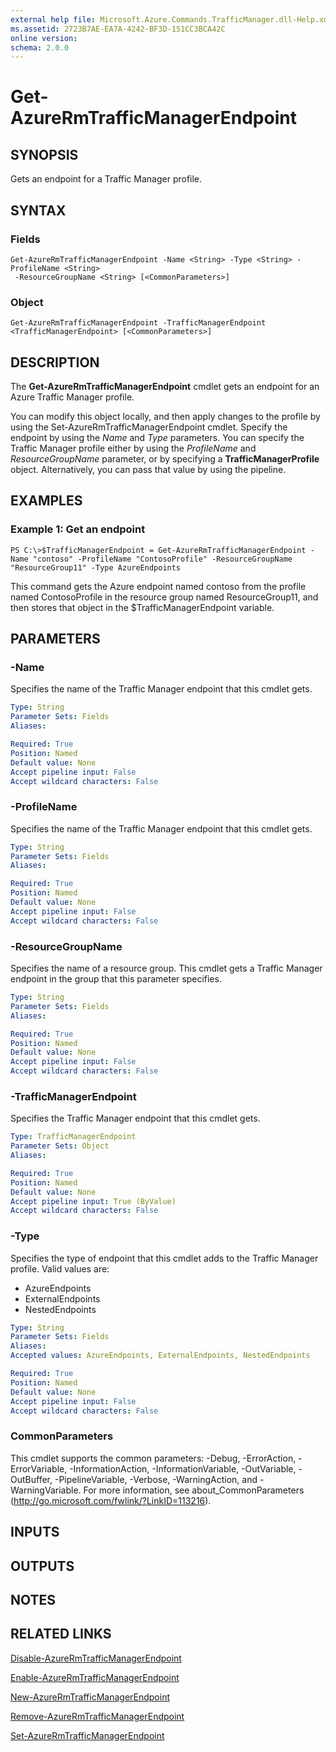```yaml
---
external help file: Microsoft.Azure.Commands.TrafficManager.dll-Help.xml
ms.assetid: 2723B7AE-EA7A-4242-BF3D-151CC3BCA42C
online version: 
schema: 2.0.0
---
```


# Get-AzureRmTrafficManagerEndpoint

## SYNOPSIS
Gets an endpoint for a Traffic Manager profile.

## SYNTAX

### Fields
```
Get-AzureRmTrafficManagerEndpoint -Name <String> -Type <String> -ProfileName <String>
 -ResourceGroupName <String> [<CommonParameters>]
```

### Object
```
Get-AzureRmTrafficManagerEndpoint -TrafficManagerEndpoint <TrafficManagerEndpoint> [<CommonParameters>]
```

## DESCRIPTION
The **Get-AzureRmTrafficManagerEndpoint** cmdlet gets an endpoint for an Azure Traffic Manager profile.

You can modify this object locally, and then apply changes to the profile by using the Set-AzureRmTrafficManagerEndpoint cmdlet.
Specify the endpoint by using the *Name* and *Type* parameters.
You can specify the Traffic Manager profile either by using the *ProfileName* and *ResourceGroupName* parameter, or by specifying a **TrafficManagerProfile** object.
Alternatively, you can pass that value by using the pipeline.

## EXAMPLES

### Example 1: Get an endpoint
```
PS C:\>$TrafficManagerEndpoint = Get-AzureRmTrafficManagerEndpoint -Name "contoso" -ProfileName "ContosoProfile" -ResourceGroupName "ResourceGroup11" -Type AzureEndpoints
```

This command gets the Azure endpoint named contoso from the profile named ContosoProfile in the resource group named ResourceGroup11, and then stores that object in the $TrafficManagerEndpoint variable.

## PARAMETERS

### -Name
Specifies the name of the Traffic Manager endpoint that this cmdlet gets.

```yaml
Type: String
Parameter Sets: Fields
Aliases: 

Required: True
Position: Named
Default value: None
Accept pipeline input: False
Accept wildcard characters: False
```

### -ProfileName
Specifies the name of the Traffic Manager endpoint that this cmdlet gets.

```yaml
Type: String
Parameter Sets: Fields
Aliases: 

Required: True
Position: Named
Default value: None
Accept pipeline input: False
Accept wildcard characters: False
```

### -ResourceGroupName
Specifies the name of a resource group.
This cmdlet gets a Traffic Manager endpoint in the group that this parameter specifies.

```yaml
Type: String
Parameter Sets: Fields
Aliases: 

Required: True
Position: Named
Default value: None
Accept pipeline input: False
Accept wildcard characters: False
```

### -TrafficManagerEndpoint
Specifies the Traffic Manager endpoint that this cmdlet gets.

```yaml
Type: TrafficManagerEndpoint
Parameter Sets: Object
Aliases: 

Required: True
Position: Named
Default value: None
Accept pipeline input: True (ByValue)
Accept wildcard characters: False
```

### -Type
Specifies the type of endpoint that this cmdlet adds to the Traffic Manager profile.
Valid values are: 

- AzureEndpoints
- ExternalEndpoints
- NestedEndpoints

```yaml
Type: String
Parameter Sets: Fields
Aliases: 
Accepted values: AzureEndpoints, ExternalEndpoints, NestedEndpoints

Required: True
Position: Named
Default value: None
Accept pipeline input: False
Accept wildcard characters: False
```

### CommonParameters
This cmdlet supports the common parameters: -Debug, -ErrorAction, -ErrorVariable, -InformationAction, -InformationVariable, -OutVariable, -OutBuffer, -PipelineVariable, -Verbose, -WarningAction, and -WarningVariable. For more information, see about_CommonParameters (http://go.microsoft.com/fwlink/?LinkID=113216).

## INPUTS

## OUTPUTS

## NOTES

## RELATED LINKS

[Disable-AzureRmTrafficManagerEndpoint](./Disable-AzureRmTrafficManagerEndpoint.md)

[Enable-AzureRmTrafficManagerEndpoint](./Enable-AzureRmTrafficManagerEndpoint.md)

[New-AzureRmTrafficManagerEndpoint](./New-AzureRmTrafficManagerEndpoint.md)

[Remove-AzureRmTrafficManagerEndpoint](./Remove-AzureRmTrafficManagerEndpoint.md)

[Set-AzureRmTrafficManagerEndpoint](./Set-AzureRmTrafficManagerEndpoint.md)


